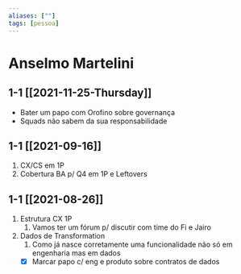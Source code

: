 ```yaml
---
aliases: [""] 
tags: [pessoa]
---
```

# Anselmo Martelini
## 1-1 [[2021-11-25-Thursday]]
-   Bater um papo com Orofino sobre governança
-   Squads não sabem da sua responsabilidade

## 1-1 [[2021-09-16]]
1.  CX/CS em 1P
2.  Cobertura BA p/ Q4 em 1P e Leftovers

## 1-1 [[2021-08-26]]
1.  Estrutura CX 1P
    1.  Vamos ter um fórum p/ discutir com time do Fi e Jairo
2.  Dados de Transformation    
    1.  Como já nasce corretamente uma funcionalidade não só em engenharia mas em dados
    -   [x] Marcar papo c/ eng e produto sobre contratos de dados